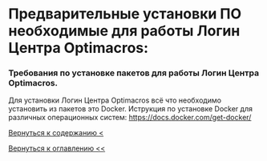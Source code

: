 # Предварительные установки ПО необходимые для работы Логин Центра Optimacros:

### Требования по установке пакетов для работы Логин Центра Optimacros. 

Для установки Логин Центра Optimacros всё что необходимо установить из пакетов это Docker.
Иструкция по установке Docker для различных операционных систем: https://docs.docker.com/get-docker/


  
[Вернуться к содержанию <](contents.md)

[Вернуться к оглавлению <<](index.md)